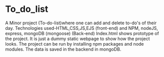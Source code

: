 # To_do_list
A Minor project (To-do-list)where one can add and delete to-do's of their day.
Technologies used-HTML,CSS,JS,EJS (front-end) and NPM, nodeJS, express, mongoDB (mongoose) (Back-end)
Index.html shows prototype of the project. It is just a dummy static webpage to show how the project looks.
The project can be run by installing npm packages and node modules. The data is saved in the backend in mongoDB.
